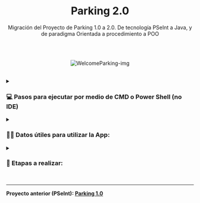 <h1 align="center"> Parking 2.0</h1>

<p align="center">Migración del Proyecto de Parking 1.0 a 2.0. De tecnología PSeInt a Java, y de paradigma Orientada a procedimiento a POO</p>
  
<br>
<br>
  
<p align="center">
  <img src="https://media1.giphy.com/media/4PLVKYah7HvOoLNBQW/giphy.gif?cid=ecf05e47hgpnwfh4uciy3w4vxjatd2pbrtafy7lxwridw5xb&rid=giphy.gif&ct=g" alt="WelcomeParking-img" />
</p>

<br>
<details> 
  <summary><H3>💻 Pasos para ejecutar por medio de CMD o Power Shell (no IDE)</summary></H3>
  
  #### 1- Dentro del IDE NetBeans, presionar "Clean and Buld Project" (Shift+F11)
  ![image](https://user-images.githubusercontent.com/86338019/203802092-8e9f5cc2-faaa-41c0-9474-e208a0147a87.png)

#### 2- En la ventana de Output, seleccionar la línea de comando como la que se ve en la imagen.

(Es la continua a "To run this application from the command line without Ant, try:")
![image](https://user-images.githubusercontent.com/86338019/203802834-1194a204-abe7-47fe-9f6d-86cb7f534461.png)

#### 3- Abrir un CMD o Power Shell, y pegar la línea copiada en el paso 2.

![image](https://user-images.githubusercontent.com/86338019/203803815-817a6354-a899-4906-9c11-5ce086155b26.png)

#### 3.1- Presionar ENTER.

![image](https://user-images.githubusercontent.com/86338019/203803943-f7144beb-fbee-44c6-b5dd-f081bd0c034b.png)

</details>

<details> 
  <summary><H3>🐱‍👤 Datos útiles para utilizar la App:</H3></summary>
  <H4>Ordenes de Compras:</H4>
  <ul>
  <li>1111</li>
  <li>2222</li>
  <li>3333</li>
  <li>4444</li>
  <li>5555</li>
  </ul>

  <H4>Tarjeta de Crédito:</H4>
  <ul>
  <li>Num. de tarjeta: 1234567890</li>
  <li>Cod. de seguridad: 123</li>
  </ul>
</details>

<details> 
  <summary><H3>🔧 Etapas a realizar:</H3></summary>
  <H4>Primera etapa "Migración de Tecnología". ✓</H4>
  <ul>
  <li>Refactorización. ✓</li>
  <li>Corrección de errores. ✓</li>
  </ul>

  <H4>Segunda etapa "Migración de paradigma (a POO)". ✓</H4>
  <ul>
  <li>Aplicar mejoras. ✓</li>
  <li>Realizar correcciones. ✓</li>
  </ul>
  
  <H4>Tercera etapa "BD - MVC". </H4>
  <ul>
  <li>Agregar Base de Datos. </li>
  <li>MVC </li>
  <li>Agregar Log. </li>
  </ul>
  
  <p align="center">
  <img src="https://media3.giphy.com/media/26wkt1Bw1lKWNxZOE/giphy.gif?cid=790b761194b1ac0d87be24034b03b9b6af0242dd4a0ccfea&rid=giphy.gif&ct=g" alt="End-img" />
</p>
</details>

<br>

---

<b>Proyecto anterior (PSeInt): <a href="https://github.com/Nico-Segovia/ProjectParking" target="_blank">**Parking 1.0**</a></b>
